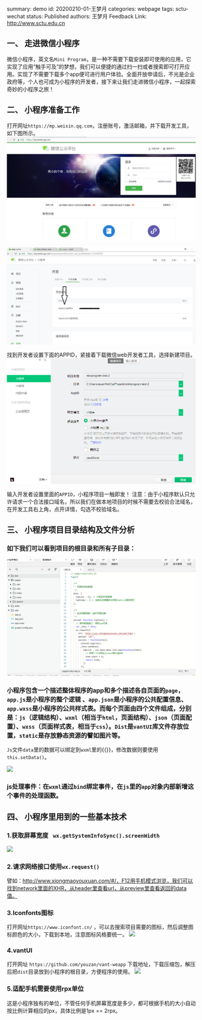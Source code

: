 summary: demo
id: 20200210-01-王梦月
categories: webpage
tags: sctu-wechat
status: Published 
authors: 王梦月
Feedback Link: http://www.sctu.edu.cn

## 一、	走进微信小程序
  微信小程序，英文名```Mini Program```，是一种不需要下载安装即可使用的应用，它实现了应用“触手可及”的梦想，我们可以便捷的通过扫一扫或者搜索即可打开应用。实现了不需要下载多个app便可进行用户体验。全面开放申请后，不光是企业政府等，个人也可成为小程序的开发者，接下来让我们走进微信小程序，一起探索奇妙的小程序之旅！


## 二、	小程序准备工作

打开网址```https://mp.weixin.qq.com```，注册账号，激活邮箱，并下载开发工具，如下图所示。
![](assets/20200210-01-王梦月-1.png)

![](assets/20200210-01-王梦月-2.png)

找到开发者设置下面的APPID，紧接着下载微信web开发者工具，选择新建项目。
![](assets/20200210-01-王梦月-3.png)

输入开发者设置里面的```APPID```，小程序项目一触即发！
注意：由于小程序默认只允许请求一个合法接口域名，所以我们在做本地项目的时候不需要去校验合法域名，在开发工具右上角，点开详情，勾选不校验域名。

## 三、	小程序项目目录结构及文件分析
### 如下我们可以看到项目的根目录和所有子目录：
![](assets/20200210-01-王梦月-4.png)

### 小程序包含一个描述整体程序的app和多个描述各自页面的```page```，```app.js```是小程序的整个逻辑 、```app.json```是小程序的公共配置信息、```app.wxss```是小程序的公共样式表。而每个页面由四个文件组成，分别是：```js```（逻辑结构）、```wxml```（相当于```html```，页面结构）、```json```（页面配置）、```wxss```（页面样式表，相当于```css```）。```Dist```是```vantUI```库文件存放位置，```static```是存放静态资源的譬如图片等。
```Js```文件```data```里的数据可以绑定到```wxml```里的{{}}，修改数据则要使用```this.setData()```。

![](assets/20200210-01-王梦月-5.png)

### js处理事件：在```wxml```通过```bind```绑定事件，在```js```里的```app```对象内部新增这个事件的处理函数。



## 四、	小程序里用到的一些基本技术

### 1.获取屏幕宽度 ``` wx.getSystemInfoSync().screenWidth```
![](assets/20200210-01-王梦月-6.png)

### 2.请求网络接口使用```wx.request()```
譬如：http://www.xiongmaoyouxuan.com/#/，F12用手机模式浏览，我们可以找到network里面的XHR，从header里查看url，从preview里查看返回的data值。
### 3.Iconfonts图标
打开网址```https://www.iconfont.cn/```  ，可以去搜索项目需要的图标，然后调整图标颜色的大小，下载到本地，注意图标风格要统一。
![](assets/20200210-01-王梦月-7.png)
### 4.vantUI
打开网址 ```https://github.com/youzan/vant-weapp```  下载地址，下载压缩包，解压后把```dist```目录放到小程序的根目录，方便程序的使用。
![](assets/20200210-01-王梦月-8.png)
### 5.适配手机需要使用rpx单位
这是小程序独有的单位，不管任何手机屏幕宽度是多少，都可根据手机的大小自动按比例计算相应的px，具体比例是1px == 2rpx。